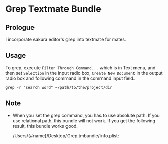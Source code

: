 Grep Textmate Bundle
====================

## Prologue

I incorporate sakura editor's grep into textmate for mates.

## Usage

To grep, execute `Filter Through Command...` which is in Text menu, and then set `Selection` in the input radio box, `Create New Document` in the output radio box and following command in the command input field.

    grep -r "search word" ~/path/to/the/project/dir

## Note

* When you set the grep command, you has to use absolute path. If you use relational path, this bundle will not work. If you get the following result, this bundle works good.

    /Users/{#name}/Desktop/Grep.tmbundle/info.plist:<plist version="1.0">

